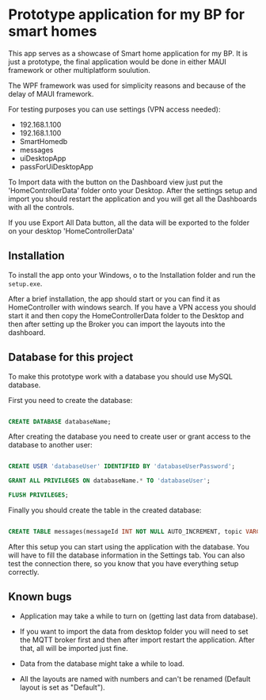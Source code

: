 # Prototype application for my BP for smart homes

This app serves as a showcase of Smart home application for my BP.
It is just a prototype, the final application would be done in either MAUI framework or other multiplatform soulution.

The WPF framework was used for simplicity reasons and because of the delay of MAUI framework.

For testing purposes you can use settings (VPN access needed):

- 192.168.1.100
- 192.168.1.100
- SmartHomedb
- messages
- uiDesktopApp
- passForUiDesktopApp

To Import data with the button on the Dashboard view just put the 'HomeControllerData' folder onto your Desktop. After the settings setup and import you should restart the application and you will get all the Dashboards with all the controls.

If you use Export All Data button, all the data will be exported to the folder on your desktop 'HomeControllerData'

## Installation
To install the app onto your Windows, o to the Installation folder and run the ``setup.exe``.

After a brief installation, the app should start or you can find it as HomeController with windows search.
If you have a VPN access you should start it and then copy the HomeControllerData folder to the Desktop and then after setting up the Broker you can import the layouts into the dashboard.

## Database for this project
To make this prototype work with a database you should use MySQL database.

First you need to create the database:

``` sql

CREATE DATABASE databaseName;

```

After creating the database you need to create user or grant access to the database to another user:

``` sql

CREATE USER 'databaseUser' IDENTIFIED BY 'databaseUserPassword';

GRANT ALL PRIVILEGES ON databaseName.* TO 'databaseUser';

FLUSH PRIVILEGES;
```

Finally you should create the table in the created database:

``` sql

CREATE TABLE messages(messageId INT NOT NULL AUTO_INCREMENT, topic VARCHAR(500) NOT NULL, value VARCHAR(500), room VARCHAR(255), message_recieved TIMESTAMP , PRIMARY KEY (messageId) );

```

After this setup you can start using the application with the database. You will have to fill the database information in the Settings tab. You can also test the connection there, so you know that you have everything setup correctly.

## Known bugs

- Application may take a while to turn on (getting last data from database).

- If you want to import the data from desktop folder you will need to set the MQTT broker first and then after import restart the application. After that, all will be imported just fine.

- Data from the database might take a while to load.

- All the layouts are named with numbers and can't be renamed (Default layout is set as "Default").